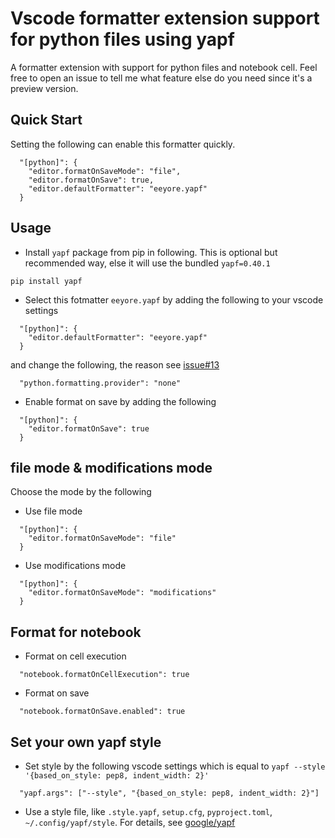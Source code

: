 # Vscode formatter extension support for python files using yapf

A formatter extension with support for python files and notebook cell. Feel free to open an issue to tell me what feature else do you need since it's a preview version.

## Quick Start
Setting the following can enable this formatter quickly.
```
  "[python]": {
    "editor.formatOnSaveMode": "file",
    "editor.formatOnSave": true,
    "editor.defaultFormatter": "eeyore.yapf"
  }
```


## Usage
* Install `yapf` package from pip in following. This is optional but recommended way, else it will use the bundled `yapf=0.40.1`
```
pip install yapf
```
* Select this fotmatter `eeyore.yapf` by adding the following to your vscode settings 
```
  "[python]": {
    "editor.defaultFormatter": "eeyore.yapf"
  }
```
and change the following, the reason see [issue#13](https://github.com/EeyoreLee/vscode-extension-yapf/issues/13)
```
  "python.formatting.provider": "none"
```
* Enable format on save by adding the following
```
  "[python]": {
    "editor.formatOnSave": true
  }
```

## file mode & modifications mode
Choose the mode by the following
* Use file mode
```
  "[python]": {
    "editor.formatOnSaveMode": "file"
  }
```
* Use modifications mode
```
  "[python]": {
    "editor.formatOnSaveMode": "modifications"
  }
```

## Format for notebook
* Format on cell execution
```
  "notebook.formatOnCellExecution": true
```
* Format on save
```
  "notebook.formatOnSave.enabled": true
```

## Set your own yapf style
* Set style by the following vscode settings which is equal to `yapf --style '{based_on_style: pep8, indent_width: 2}'`
```
  "yapf.args": ["--style", "{based_on_style: pep8, indent_width: 2}"]
```
* Use a style file, like `.style.yapf`, `setup.cfg`, `pyproject.toml`, `~/.config/yapf/style`. For details, see [google/yapf](https://github.com/google/yapf)
